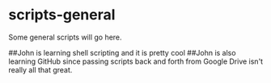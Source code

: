# scripts-general
Some general scripts will go here.

##John is learning shell scripting and it is pretty cool
##John is also learning GitHub since passing scripts back and forth from Google Drive isn't really all that great.

